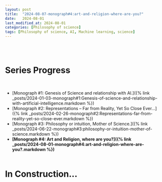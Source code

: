 ```yaml
---
layout: post
title:  "2024-08-07-monograph#4:art-and-religion-where-are-you?"
date:   2024-08-01
last_modified_at: 2024-08-01
categories: [Philosophy of science]
tags: [Philosophy of science, AI, Machine learning, science]
---
```


<br/><br/>
# Series Progress
<br/>

- [Monograph #1: Genesis of Science and relationship with AI.]({% link _posts/2024-01-03-monograph#1:Genesis-of-science-and-relationship-with-artificial-intelligence.markdown %})
- [Monograph #2: Representations – Far from Reality, Yet So Close Ever…]({% link _posts/2024-02-26-monograph#2:Representations-far-from-reality-yet-so-close-ever.markdown %})
- [Monograph #3: Philosophy or intuition, Mother of Science.]({% link _posts/2024-06-22-monograph#3:philosophy-or-intuition-mother-of-science.markdown %})
- <strong>[Monograph #4: Art and Religion, where are you?]({% link _posts/2024-08-01-monograph#4:art-and-religion-where-are-you?.markdown %})
<br/><br/>

# In Construction...

